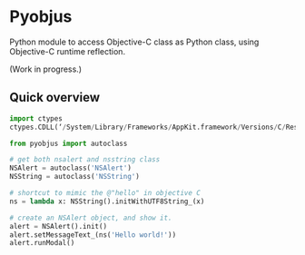 Pyobjus
=======

Python module to access Objective-C class as Python class, using Objective-C runtime reflection.

(Work in progress.)

Quick overview
--------------

```python
import ctypes
ctypes.CDLL(‘/System/Library/Frameworks/AppKit.framework/Versions/C/Resources/BridgeSupport/AppKit.dylib’)

from pyobjus import autoclass

# get both nsalert and nsstring class
NSAlert = autoclass('NSAlert')
NSString = autoclass('NSString')

# shortcut to mimic the @"hello" in objective C
ns = lambda x: NSString().initWithUTF8String_(x)

# create an NSAlert object, and show it.
alert = NSAlert().init()
alert.setMessageText_(ns('Hello world!'))
alert.runModal()
```
